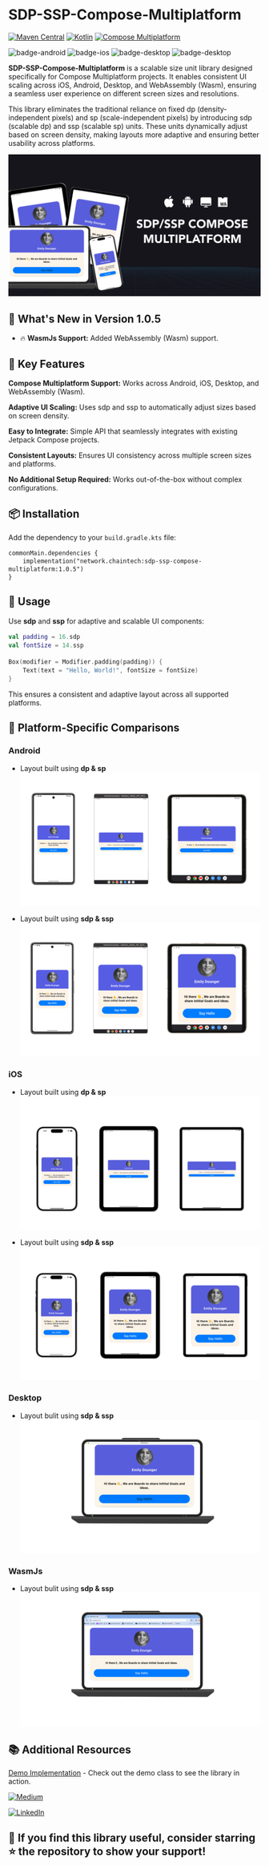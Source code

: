 # SDP-SSP-Compose-Multiplatform
[![Maven Central](https://img.shields.io/maven-central/v/network.chaintech/sdp-ssp-compose-multiplatform.svg)](https://central.sonatype.com/artifact/network.chaintech/sdp-ssp-compose-multiplatform)
[![Kotlin](https://img.shields.io/badge/kotlin-v2.1.0-blue.svg?logo=kotlin)](http://kotlinlang.org)
[![Compose Multiplatform](https://img.shields.io/badge/Compose%20Multiplatform-v1.7.3-blue)](https://github.com/JetBrains/compose-multiplatform)

![badge-android](http://img.shields.io/badge/platform-android-3DDC84.svg?style=flat)
![badge-ios](http://img.shields.io/badge/platform-ios-FF375F.svg?style=flat)
![badge-desktop](http://img.shields.io/badge/platform-desktop-FF9500.svg?style=flat)
![badge-desktop](http://img.shields.io/badge/platform-wasm-42F59E.svg?style=flat)

**SDP-SSP-Compose-Multiplatform** is a scalable size unit library designed specifically for Compose Multiplatform projects. It enables consistent UI scaling across iOS, Android, Desktop, and WebAssembly (Wasm), ensuring a seamless user experience on different screen sizes and resolutions.

This library eliminates the traditional reliance on fixed dp (density-independent pixels) and sp (scale-independent pixels) by introducing sdp (scalable dp) and ssp (scalable sp) units. These units dynamically adjust based on screen density, making layouts more adaptive and ensuring better usability across platforms.

![git-banner](./assets/git-banner.png)

## 🎉 What's New in Version 1.0.5
* 🔥 **WasmJs Support:** Added WebAssembly (Wasm) support.

## 🚀 Key Features

**Compose Multiplatform Support:** Works across Android, iOS, Desktop, and WebAssembly (Wasm).

**Adaptive UI Scaling:** Uses sdp and ssp to automatically adjust sizes based on screen density.

**Easy to Integrate:** Simple API that seamlessly integrates with existing Jetpack Compose projects.

**Consistent Layouts:** Ensures UI consistency across multiple screen sizes and platforms.

**No Additional Setup Required:** Works out-of-the-box without complex configurations.

## 📦 Installation

Add the dependency to your `build.gradle.kts` file:

```
commonMain.dependencies {
    implementation("network.chaintech:sdp-ssp-compose-multiplatform:1.0.5")
}
```

## 🎨 Usage
Use **sdp** and **ssp** for adaptive and scalable UI components:
```kotlin
val padding = 16.sdp
val fontSize = 14.ssp

Box(modifier = Modifier.padding(padding)) {
    Text(text = "Hello, World!", fontSize = fontSize)
}
```
This ensures a consistent and adaptive layout across all supported platforms.

## 📱 Platform-Specific Comparisons

### Android
- Layout built using **dp & sp**
![Android-dp-banner](./assets/android-dp.png)

- Layout built using **sdp & ssp**
![Android-sdp-banner](./assets/android-sdp.png)

### iOS
- Layout built using **dp & sp**
![iOS-dp-banner](./assets/ios-dp.png)

- Layout built using **sdp & ssp**
![iOS-sdp-banner](./assets/ios-sdp.png)

### Desktop
- Layout bulit using **sdp & ssp**
![sdp_ssp_desktop_cmp](./assets/desktop-sdp.png)

### WasmJs
- Layout bulit using **sdp & ssp**
  ![sdp_ssp_wasm_cmp](./assets/wasm-sdp.png)

## 📚 Additional Resources
[Demo Implementation](https://github.com/ChainTechNetwork/sdp-ssp-compose-multiplatform/blob/main/composeApp/src/commonMain/kotlin/network/chaintech/sdpcomposemultiplatformdemo/App.kt) - Check out the demo class to see the library in action.

[![Medium](https://img.shields.io/badge/Medium-12100E?style=for-the-badge&logo=medium&logoColor=white)](https://medium.com/mobile-innovation-network/sdp-ssp-compose-multiplatform-99ad7969c146)

[![LinkedIn](https://img.shields.io/badge/LinkedIn-0077B5?style=for-the-badge&logo=linkedin&logoColor=white)](https://www.linkedin.com/showcase/mobile-innovation-network)

## 🌟 If you find this library useful, consider starring ⭐ the repository to show your support!

